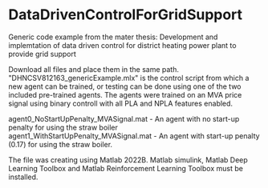 # DataDrivenControlForGridSupport
Generic code example from the mater thesis: Development and implemtation of data driven control for district heating power plant to provide grid support

Download all files and place them in the same path. "DHNCSV812163_genericExample.mlx" is the control script from which a new agent can be trained, or testing can be done using one of the two included pre-trained agents. The agents were trained on an MVA price signal using binary controll with all PLA and NPLA features enabled.

agent0_NoStartUpPenalty_MVASignal.mat - An agent with no start-up penalty for using the straw boiler
agent1_WithStartUpPenalty_MVASignal.mat - An agent with start-up penalty (0.17) for using the straw boiler.

The file was creating using Matlab 2022B. Matlab simulink, Matlab Deep Learning Toolbox and Matlab Reinforcement Learning Toolbox must be installed.
